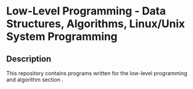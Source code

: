 # Low-Level Programming - Data Structures, Algorithms, Linux/Unix System Programming

## Description
This repository contains programs written for the low-level programming and
algorithm section .
